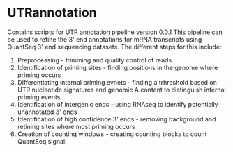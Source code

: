 # UTRannotation

Contains scripts for UTR annotation pipeline version 0.0.1
This pipeline can be used to refine the 3' end annotations for mRNA transcripts using QuantSeq 3' end sequencing datasets. 
The different steps for this include: 

  1.	Preprocessing - trimming and quality control of reads.
  2.	Identification of priming sites - finding positions in the genome where priming occurs
  3.	Differentiating internal priming evnets - finding a trhreshold based on UTR nucleotide signatures and genomic A content to distinguish internal priming events.
  4.	Identification of intergenic ends - using RNAseq to identify potentially unannotated 3' ends
  5.	Identification of high confidence 3’ ends - removing background and retining sites where most priming occurs
  6.	Creation of counting windows - creating counting blocks to count QuantSeq signal.
